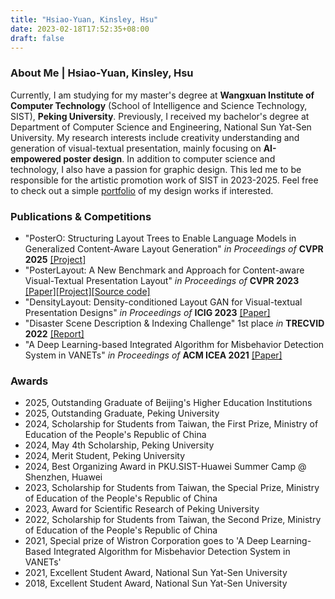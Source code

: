 ```yaml
---
title: "Hsiao-Yuan, Kinsley, Hsu"
date: 2023-02-18T17:52:35+08:00
draft: false
---
```


### About Me | Hsiao-Yuan, Kinsley, Hsu

Currently, I am studying for my master\'s degree at **Wangxuan Institute of Computer Technology** (School of Intelligence and Science Technology, SIST), **Peking University**. Previously, I received my bachelor\'s degree at Department of Computer Science and Engineering, National Sun Yat-Sen University. My research interests include creativity understanding and generation of visual-textual presentation, mainly focusing on **AI-empowered poster design**. In addition to computer science and technology, I also have a passion for graphic design. This led me to be responsible for the artistic promotion work of SIST in 2023-2025. Feel free to check out a simple [portfolio](hsiaoyuanhsu_portfolio_24.pdf) of my design works if interested.

### Publications & Competitions

- \"PosterO: Structuring Layout Trees to Enable Language Models in Generalized Content-Aware Layout Generation\" *in Proceedings of* **CVPR 2025** [[Project]](https://thekinsley.github.io/PosterO/)
- \"PosterLayout: A New Benchmark and Approach for Content-aware Visual-Textual Presentation Layout\" *in Proceedings of* **CVPR 2023** [[Paper]](https://openaccess.thecvf.com/content/CVPR2023/html/Hsu_PosterLayout_A_New_Benchmark_and_Approach_for_Content-Aware_Visual-Textual_Presentation_CVPR_2023_paper.html)[[Project]](http://39.108.48.32/mipl/PosterLayout/)[[Source code]](https://github.com/PKU-ICST-MIPL/PosterLayout-CVPR2023)
- \"DensityLayout: Density-conditioned Layout GAN for Visual-textual Presentation Designs\" *in Proceedings of* **ICIG 2023** [[Paper]](http://dx.doi.org/10.1007/978-3-031-46308-2_16)
- \"Disaster Scene Description & Indexing Challenge\" 1st place *in* **TRECVID 2022** [[Report]](https://www-nlpir.nist.gov/projects/tvpubs/tv22.papers/pku_wict.pdf)
- \"A Deep Learning-based Integrated Algorithm for Misbehavior Detection System in VANETs\" *in Proceedings of* **ACM ICEA 2021** [[Paper]](https://dl.acm.org/doi/abs/10.1145/3491396.3506509)

### Awards

- 2025, Outstanding Graduate of Beijing\'s Higher Education Institutions
- 2025, Outstanding Graduate, Peking University
- 2024, Scholarship for Students from Taiwan, the First Prize, Ministry of Education of the People\'s Republic of China
- 2024, May 4th Scholarship, Peking University
- 2024, Merit Student, Peking University
- 2024, Best Organizing Award in PKU.SIST-Huawei Summer Camp @ Shenzhen, Huawei
- 2023, Scholarship for Students from Taiwan, the Special Prize, Ministry of Education of the People\'s Republic of China
- 2023, Award for Scientific Research of Peking University
- 2022, Scholarship for Students from Taiwan, the Second Prize, Ministry of Education of the People\'s Republic of China
- 2021, Special prize of Wistron Corporation goes to \'A Deep Learning-Based Integrated Algorithm for Misbehavior Detection System in VANETs\'
- 2021, Excellent Student Award, National Sun Yat-Sen University
- 2018, Excellent Student Award, National Sun Yat-Sen University